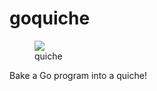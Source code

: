 # goquiche

<p align="center">
<figure><img src="https://i.imgur.com/xprQDkC.png" ><figcaption>quiche</figcaption></figure>
</p>

Bake a Go program into a quiche!
